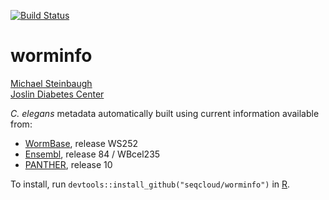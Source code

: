 [![Build Status](https://travis-ci.org/seqcloud/worminfo.svg?branch=master)](https://travis-ci.org/seqcloud/worminfo)

# worminfo

[Michael Steinbaugh](http://mike.steinbaugh.com)<br />
[Joslin Diabetes Center](http://www.joslin.org)

*C. elegans* metadata automatically built using current information available from:

* [WormBase](http://www.wormbase.org), release WS252
* [Ensembl](http://www.ensembl.org/Caenorhabditis_elegans/Info/Index), release 84 / WBcel235
* [PANTHER](http://pantherdb.org), release 10

To install, run `devtools::install_github("seqcloud/worminfo")` in [R](https://www.r-project.org).
